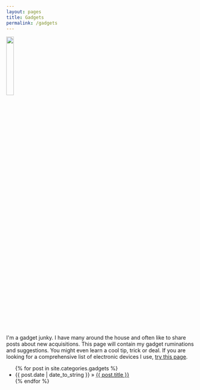 ```yaml
---
layout: pages
title: Gadgets
permalink: /gadgets
---
```


<img class="category" src="/images/design/gadgets.svg" width="20%" />

I'm a gadget junky. I have many around the house and often like to share posts about new acquisitions. This page will contain my gadget ruminations and suggestions. You might even learn a cool tip, trick or deal. If you are looking for a comprehensive list of electronic devices I use, [try this page](/gadgets/2015/09/15/the-devices-we-use.html).

<ul id="blog-posts" class="posts">
{% for post in site.categories.gadgets %}
    <li><span>{{ post.date | date_to_string }} &raquo; </span><a href="{{ post.url }}">{{ post.title }}</a></li>
{% endfor %}
</ul>
